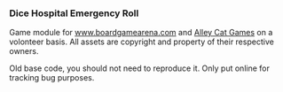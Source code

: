 ### Dice Hospital Emergency Roll

Game module for www.boardgamearena.com and [Alley Cat Games](http://www.alleycatgames.com/) on a volonteer basis. All assets are copyright and property of their respective owners. 

Old base code, you should not need to reproduce it. Only put online for tracking bug purposes.

